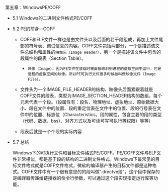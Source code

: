 第五章：WindowsPE/COFF


- 5.1 Windows的二进制文件格式PE/COFF

- 5.2 PE的前身--COFF

    - COFF和ELF文件一样也是由文件头以及后面的若干段组成，再加上文件尾部的符号表、调试信息的内容。COFF文件包括两部分，一个是描述该文件总结构和属性的`映像头（Image Header）`，另一个是描述该文件中包含的段属性的段表（Section Table）。

        - `映像（Image），因为PE文件在装载时被直接映射到进程的虚拟空间中运行，它是进程的虚拟空间的映像。所以PE可执行文件很多时候被叫做映像文件（Image File）。`

    - 文件头为一个IMAGE_FILE_HEADER的结构、映像头后面紧跟着就是COFF文件的段表，类型为IMAGE_SECTION_HEADER结构的数组，每个元素代表一个段。（段属性有：段名、物理地址、虚拟地址、原始数据大小、段在文件中的位置、段的重定位表在文件中的位置、段的行号表在文件中的位置、标志位（Characteristics，段的属性，包含主要的段的类型（代码、数据、bss）、对齐方式以及可读可写可执行等权限）等等）

    - 段表后就是一个个段的实际内容


- 5.7 总结

    Windows下的可执行文件和目标文件格式PE/COFF。PE/COFF文件与ELF文件非常相似，都是基于段的结构的二进制文件格式。Windows下最常见的目标文件格式就是COFF文件格式，微软的编译器产生的目标文件都是这种格式。COFF文件中有一个很有意思的的段叫做".drectve段"，这个段中保存的是编译器传递给链接器的命令行参数，可以通过这个段实现指定运行库等功能。

    
